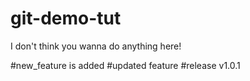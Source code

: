 # git-demo-tut

I don't think you wanna do anything here!

#new_feature is added
#updated feature
#release v1.0.1
